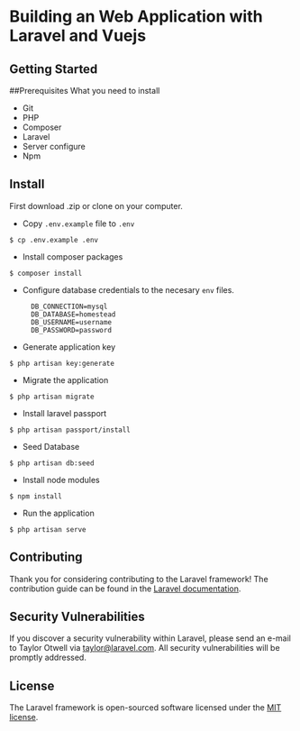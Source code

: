 # Building an Web Application with Laravel and Vuejs
## Getting Started

##Prerequisites
What you need to install
- Git
- PHP
- Composer
- Laravel
- Server configure
- Npm 

## Install

First download .zip or clone on your computer.
- Copy `.env.example` file to `.env`

```$ cp .env.example .env```

- Install composer packages

```$ composer install```

- Configure database credentials to the necesary `env` files.
        
        DB_CONNECTION=mysql
        DB_DATABASE=homestead
        DB_USERNAME=username
        DB_PASSWORD=password

- Generate application key

```$ php artisan key:generate```

- Migrate the application

```$ php artisan migrate```

- Install laravel passport

```$ php artisan passport/install```

- Seed Database

```$ php artisan db:seed```

- Install node modules

```$ npm install```

- Run the application

```$ php artisan serve```


## Contributing

Thank you for considering contributing to the Laravel framework! The contribution guide can be found in the [Laravel documentation](https://laravel.com/docs/contributions).

## Security Vulnerabilities

If you discover a security vulnerability within Laravel, please send an e-mail to Taylor Otwell via [taylor@laravel.com](mailto:taylor@laravel.com). All security vulnerabilities will be promptly addressed.

## License

The Laravel framework is open-sourced software licensed under the [MIT license](https://opensource.org/licenses/MIT).
